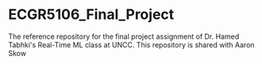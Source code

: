 # ECGR5106_Final_Project
The reference repository for the final project assignment of Dr. Hamed Tabhki's Real-Time ML class at UNCC. This repository is shared with Aaron Skow
